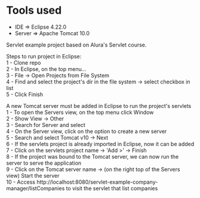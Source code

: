 # Tools used
* IDE => Eclipse 4.22.0  
* Server => Apache Tomcat 10.0  

Servlet example project based on Alura's Servlet course.  

Steps to run project in Eclipse:  
1 - Clone repo  
2 - In Eclipse, on the top menu...  
3 - File -> Open Projects from File System  
4 - Find and select the project's dir in the file system -> select checkbox in list  
5 - Click Finish  

A new Tomcat server must be added in Eclipse to run the project's servlets  
1 - To open the Servers view, on the top menu click Window  
2 - Show View -> Other  
3 - Search for Server and select  
4 - On the Server view, click on the option to create a new server  
5 - Search and select Tomcat v10 -> Next  
6 - If the servlets project is already imported in Eclipse, now it can be added  
7 - Click on the servlets project name -> 'Add >' -> Finish  
8 - If the project was bound to the Tomcat server, we can now run the server to serve the application  
9 - Click on the Tomcat server name -> (on the right top of the Servers view) Start the server  
10 - Access http://localhost:8080/servlet-example-company-manager/listCompanies to visit the servlet that list companies  